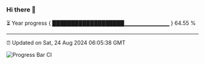 ### Hi there 👋

⏳ Year progress { ███████████████████▁▁▁▁▁▁▁▁▁▁▁ } 64.55 %

---

⏰ Updated on Sat, 24 Aug 2024 06:05:38 GMT

![Progress Bar CI](https://github.com/liununu/liununu/workflows/Progress%20Bar%20CI/badge.svg)
